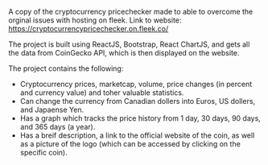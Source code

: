 A copy of the cryptocurrency pricechecker made to able to overcome the orginal issues with hosting on fleek.
Link to website: https://cryptocurrencypricechecker.on.fleek.co/ 

The project is built using ReactJS, Bootstrap, React ChartJS, and gets all the data from CoinGecko API, which is then displayed on the website.

The project contains the following: 
- Cryptocurrency prices, marketcap, volume, price changes (in percent and currency value) and toher valuable statistics. 
- Can change the currency from Canadian dollers into Euros, US dollers, and Japaense Yen. 
- Has a graph which tracks the price history from 1 day, 30 days, 90 days, and 365 days (a year). 
- Has a breif description, a link to the official website of the coin, as well as a picture of the logo (which can be accessed by clicking on the specific coin).



